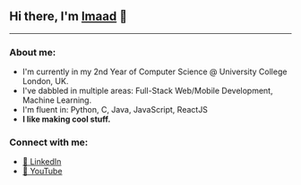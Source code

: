 ## Hi there, I'm [Imaad](imaadzaffar.com) 💫

---

### About me:
- I'm currently in my 2nd Year of Computer Science @ University College London, UK.
- I've dabbled in multiple areas: Full-Stack Web/Mobile Development, Machine Learning.
- I'm fluent in: Python, C, Java, JavaScript, ReactJS
- **I like making cool stuff.**

### Connect with me:
- [🔷 LinkedIn](https://linkedin.com/in/imaadzaffar)
- [🔶 YouTube](https://youtube.com/@zafaris)
